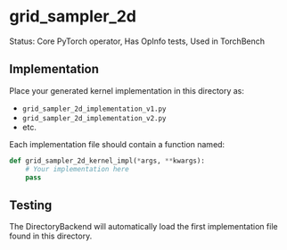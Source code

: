 # grid_sampler_2d

Status: Core PyTorch operator, Has OpInfo tests, Used in TorchBench

## Implementation

Place your generated kernel implementation in this directory as:
- `grid_sampler_2d_implementation_v1.py`
- `grid_sampler_2d_implementation_v2.py`
- etc.

Each implementation file should contain a function named:
```python
def grid_sampler_2d_kernel_impl(*args, **kwargs):
    # Your implementation here
    pass
```

## Testing

The DirectoryBackend will automatically load the first implementation file found in this directory.
